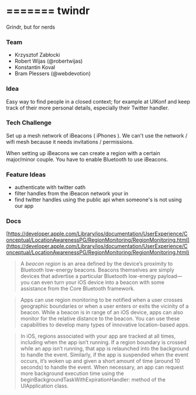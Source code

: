 =======
twindr
======

Grindr, but for nerds

### Team
- Krzysztof Zabłocki
- Robert Wijas (@robertwijas)
- Konstantin Koval
- Bram Plessers (@webdevotion)

### Idea

Easy way to find people in a closed context; for example at UIKonf
and keep track of their more personal details, especially their Twitter handler.

### Tech Challenge

Set up a mesh network of iBeacons ( iPhones ).
We can't use the network / wifi mesh because it needs invitations / permissions.

When setting up iBeacons we can create a region with a certain major/minor couple.
You have to enable Bluetooth to use iBeacons.

### Feature Ideas

- authenticate with twitter oath
- filter handles from the iBeacon network your in
- find twitter handles using the public api when someone's is not using our app

### Docs

[https://developer.apple.com/Library/ios/documentation/UserExperience/Conceptual/LocationAwarenessPG/RegionMonitoring/RegionMonitoring.html](https://developer.apple.com/Library/ios/documentation/UserExperience/Conceptual/LocationAwarenessPG/RegionMonitoring/RegionMonitoring.html)

> A *beacon region* is an area defined by the device’s proximity to Bluetooth low-energy beacons. Beacons themselves are simply devices that advertise a particular Bluetooth low-energy payload—you can even turn your iOS device into a beacon with some assistance from the Core Bluetooth framework.

> Apps can use region monitoring to be notified when a user crosses geographic boundaries or when a user enters or exits the vicinity of a beacon. While a beacon is in range of an iOS device, apps can also monitor for the relative distance to the beacon. You can use these capabilities to develop many types of innovative location-based apps.

> In iOS, regions associated with your app are tracked at all times, including when the app isn’t running. If a region boundary is crossed while an app isn’t running, that app is relaunched into the background to handle the event. Similarly, if the app is suspended when the event occurs, it’s woken up and given a short amount of time (around 10 seconds) to handle the event. When necessary, an app can request more background execution time using the beginBackgroundTaskWithExpirationHandler: method of the UIApplication class.

